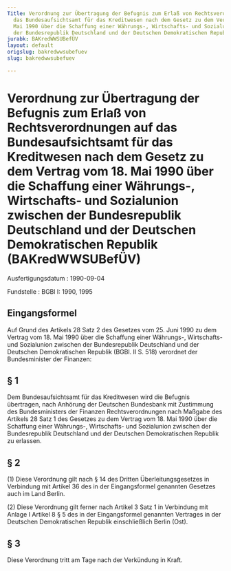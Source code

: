 ```yaml
---
Title: Verordnung zur Übertragung der Befugnis zum Erlaß von Rechtsverordnungen auf
  das Bundesaufsichtsamt für das Kreditwesen nach dem Gesetz zu dem Vertrag vom 18.
  Mai 1990 über die Schaffung einer Währungs-, Wirtschafts- und Sozialunion zwischen
  der Bundesrepublik Deutschland und der Deutschen Demokratischen Republik
jurabk: BAKredWWSUBefÜV
layout: default
origslug: bakredwwsubefuev
slug: bakredwwsubefuev

---
```


# Verordnung zur Übertragung der Befugnis zum Erlaß von Rechtsverordnungen auf das Bundesaufsichtsamt für das Kreditwesen nach dem Gesetz zu dem Vertrag vom 18. Mai 1990 über die Schaffung einer Währungs-, Wirtschafts- und Sozialunion zwischen der Bundesrepublik Deutschland und der Deutschen Demokratischen Republik (BAKredWWSUBefÜV)

Ausfertigungsdatum
:   1990-09-04

Fundstelle
:   BGBl I: 1990, 1995



## Eingangsformel

Auf Grund des Artikels 28 Satz 2 des Gesetzes vom 25. Juni 1990 zu dem
Vertrag vom 18. Mai 1990 über die Schaffung einer Währungs-,
Wirtschafts- und Sozialunion zwischen der Bundesrepublik Deutschland
und der Deutschen Demokratischen Republik (BGBl. II S. 518) verordnet
der Bundesminister der Finanzen:


## § 1

Dem Bundesaufsichtsamt für das Kreditwesen wird die Befugnis
übertragen, nach Anhörung der Deutschen Bundesbank mit Zustimmung des
Bundesministers der Finanzen Rechtsverordnungen nach Maßgabe des
Artikels 28 Satz 1 des Gesetzes zu dem Vertrag vom 18. Mai 1990 über
die Schaffung einer Währungs-, Wirtschafts- und Sozialunion zwischen
der Bundesrepublik Deutschland und der Deutschen Demokratischen
Republik zu erlassen.


## § 2

(1) Diese Verordnung gilt nach § 14 des Dritten Überleitungsgesetzes
in Verbindung mit Artikel 36 des in der Eingangsformel genannten
Gesetzes auch im Land Berlin.

(2) Diese Verordnung gilt ferner nach Artikel 3 Satz 1 in Verbindung
mit Anlage I Artikel 8 § 5 des in der Eingangsformel genannten
Vertrages in der Deutschen Demokratischen Republik einschließlich
Berlin (Ost).


## § 3

Diese Verordnung tritt am Tage nach der Verkündung in Kraft.

